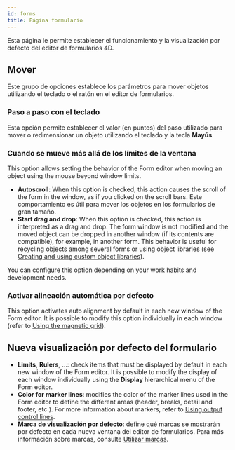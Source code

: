 ```yaml
---
id: forms
title: Página formulario
---
```


 
Esta página le permite establecer el funcionamiento y la visualización por defecto del editor de formularios 4D.

## Mover

Este grupo de opciones establece los parámetros para mover objetos utilizando el teclado o el ratón en el editor de formularios.

### Paso a paso con el teclado

Esta opción permite establecer el valor (en puntos) del paso utilizado para mover o redimensionar un objeto utilizando el teclado y la tecla **Mayús**.

### Cuando se mueve más allá de los límites de la ventana

This option allows setting the behavior of the Form editor when moving an object using the mouse beyond window limits.

*   **Autoscroll**: When this option is checked, this action causes the scroll of the form in the window, as if you clicked on the scroll bars. Este comportamiento es útil para mover los objetos en los formularios de gran tamaño.
*   **Start drag and drop**: When this option is checked, this action is interpreted as a drag and drop. The form window is not modified and the moved object can be dropped in another window (if its contents are compatible), for example, in another form. This behavior is useful for recycling objects among several forms or using object libraries (see [Creating and using custom object libraries](FormEditor/objectLibrary.md#creating-and-using-custom-object-libraries)).

You can configure this option depending on your work habits and development needs.

### Activar alineación automática por defecto

This option activates auto alignment by default in each new window of the Form editor. It is possible to modify this option individually in each window (refer to [Using the magnetic grid](FormEditor/formEditor.md#using-the-magnetic-grid)).

## Nueva visualización por defecto del formulario

- **Limits**, **Rulers**, ...: check items that must be displayed by default in each new window of the Form editor. It is possible to modify the display of each window individually using the **Display** hierarchical menu of the Form editor.
- **Color for marker lines**: modifies the color of the marker lines used in the Form editor to define the different areas (header, breaks, detail and footer, etc.). For more information about markers, refer to [Using output control lines](https://doc.4d.com/4Dv18R6/4D/18-R6/Using-output-control-lines.300-5217678.en.html).
- **Marca de visualización por defecto**: define qué marcas se mostrarán por defecto en cada nueva ventana del editor de formularios. Para más información sobre marcas, consulte [Utilizar marcas](FormEditor/formEditor.md#using-shields).

